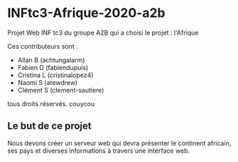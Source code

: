 # INFtc3-Afrique-2020-a2b

Projet Web INF tc3 du groupe A2B qui a choisi le projet : l'Afrique

Ces contributeurs sont :

- Allan B (achtungalarm)
- Fabien D (fabiendupuis)
- Cristina L (cristinalopez4)
- Naomi S (atewdrew)
- Clément S (clement-sautiere)

tous droits réservés.
couycou 
## Le but de ce projet

Nous devons créer un serveur web qui devra présenter le continent africain, ses pays et diverses informations à travers une interface web. 

